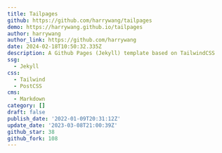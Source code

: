 ```yaml
---
title: Tailpages
github: https://github.com/harrywang/tailpages
demo: https://harrywang.github.io/tailpages
author: harrywang
author_link: https://github.com/harrywang
date: 2024-02-18T10:50:32.335Z
description: A Github Pages (Jekyll) template based on TailwindCSS
ssg:
  - Jekyll
css:
  - Tailwind
  - PostCSS
cms:
  - Markdown
category: []
draft: false
publish_date: '2022-01-09T20:31:12Z'
update_date: '2023-03-08T21:00:39Z'
github_star: 38
github_fork: 108
---
```

